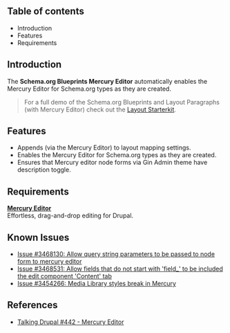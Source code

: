 Table of contents
-----------------

* Introduction
* Features
* Requirements


Introduction
------------

The **Schema.org Blueprints Mercury Editor** automatically enables the 
Mercury Editor for Schema.org types as they are created.

> For a full demo of the Schema.org Blueprints and Layout Paragraphs
> (with Mercury Editor) check out the
> [Layout Starterkit](https://www.drupal.org/project/schemadotorg_starterkit_layout).


Features
--------

- Appends (via the Mercury Editor) to layout mapping settings.
- Enables the Mercury Editor for Schema.org types as they are created.
- Ensures that Mercury editor node forms via Gin Admin theme have description toggle.


Requirements
------------

**[Mercury Editor](https://www.drupal.org/project/mercury_editor)**    
Effortless, drag-and-drop editing for Drupal.


Known Issues
------------

- [Issue #3468130: Allow query string parameters to be passed to node form to mercury editor](https://www.drupal.org/files/issues/2024-08-14/mercury_editor-issue-3468130-comment-2.patch)
- [Issue #3468531: Allow fields that do not start with 'field_' to be included the edit component 'Content' tab](https://www.drupal.org/project/mercury_editor/issues/3468531#comment-15731280)
- [Issue #3454266: Media Library styles break in Mercury](https://www.drupal.org/project/mercury_editor/issues/3454266)


References
----------

- [Talking Drupal #442 - Mercury Editor](https://talkingdrupal.com/442)

